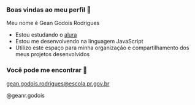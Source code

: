 ### Boas vindas ao meu perfil 💙

Meu nome é Gean Godois Rodrigues

- Estou estudando o [alura](https://www.alura.com.br/)
- Estou me desenvolvendo na linguagem JavaScript
- Utilizo este espaço para minha organização e compartilhamento dos meus projetos desenvolvidos

### Você pode me encontrar 📧

gean.godois.rodrigues@escola.pr.gov.br

@geanr.godois
